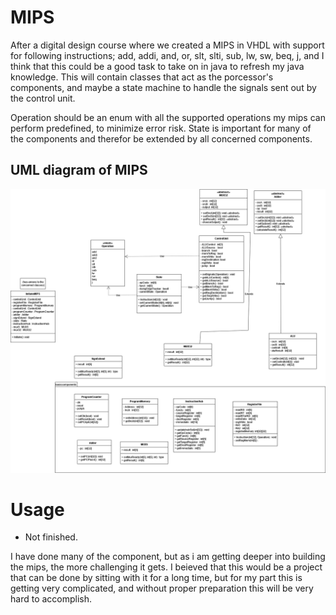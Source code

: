 # MIPS
After a digital design course where we created a MIPS in VHDL with support for following instructions; add, addi, and, or, slt, slti, sub, lw, sw, beq, j, and I think that this could be a good task to take on in java to refresh my java knowledge. This will contain classes that act as the porcessor's components, and maybe a state machine to handle the signals sent out by the control unit.


Operation should be an enum with all the supported operations my mips can perform predefined, to minimize error risk.
State is important for many of the components and therefor be extended by all concerned components.

## UML diagram of MIPS
![Under construction](images/MIPS-UML.png)

# Usage
- Not finished.

I have done many of the component, but as i am getting deeper into building the mips, the more challenging it gets. I beieved that this would be a project that can be done by sitting with it for a long time, but for my part this is getting very complicated, and without proper preparation this will be very hard to accomplish.